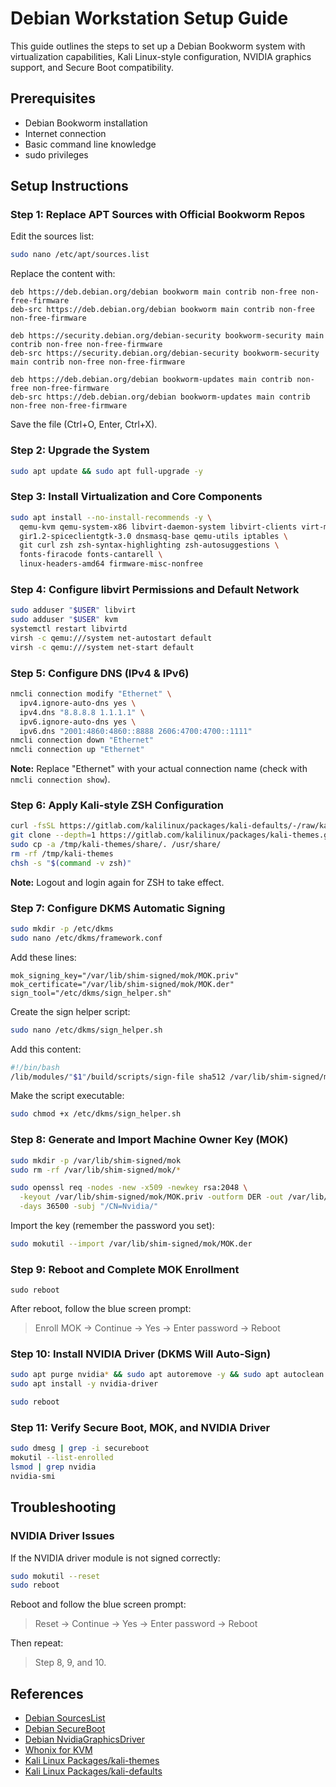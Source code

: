 # Debian Workstation Setup Guide

This guide outlines the steps to set up a Debian Bookworm system with virtualization capabilities, Kali Linux-style configuration, NVIDIA graphics support, and Secure Boot compatibility.

## Prerequisites
- Debian Bookworm installation
- Internet connection
- Basic command line knowledge
- sudo privileges

## Setup Instructions

### Step 1: Replace APT Sources with Official Bookworm Repos

Edit the sources list:
```bash
sudo nano /etc/apt/sources.list
```

Replace the content with:
```
deb https://deb.debian.org/debian bookworm main contrib non-free non-free-firmware
deb-src https://deb.debian.org/debian bookworm main contrib non-free non-free-firmware

deb https://security.debian.org/debian-security bookworm-security main contrib non-free non-free-firmware
deb-src https://security.debian.org/debian-security bookworm-security main contrib non-free non-free-firmware

deb https://deb.debian.org/debian bookworm-updates main contrib non-free non-free-firmware
deb-src https://deb.debian.org/debian bookworm-updates main contrib non-free non-free-firmware
```

Save the file (Ctrl+O, Enter, Ctrl+X).

### Step 2: Upgrade the System

```bash
sudo apt update && sudo apt full-upgrade -y
```

### Step 3: Install Virtualization and Core Components

```bash
sudo apt install --no-install-recommends -y \
  qemu-kvm qemu-system-x86 libvirt-daemon-system libvirt-clients virt-manager \
  gir1.2-spiceclientgtk-3.0 dnsmasq-base qemu-utils iptables \
  git curl zsh zsh-syntax-highlighting zsh-autosuggestions \
  fonts-firacode fonts-cantarell \
  linux-headers-amd64 firmware-misc-nonfree
```

### Step 4: Configure libvirt Permissions and Default Network

```bash
sudo adduser "$USER" libvirt
sudo adduser "$USER" kvm
systemctl restart libvirtd
virsh -c qemu:///system net-autostart default
virsh -c qemu:///system net-start default
```

### Step 5: Configure DNS (IPv4 & IPv6)

```bash
nmcli connection modify "Ethernet" \
  ipv4.ignore-auto-dns yes \
  ipv4.dns "8.8.8.8 1.1.1.1" \
  ipv6.ignore-auto-dns yes \
  ipv6.dns "2001:4860:4860::8888 2606:4700:4700::1111"
nmcli connection down "Ethernet"
nmcli connection up "Ethernet"
```

**Note:** Replace "Ethernet" with your actual connection name (check with `nmcli connection show`).

### Step 6: Apply Kali-style ZSH Configuration

```bash
curl -fsSL https://gitlab.com/kalilinux/packages/kali-defaults/-/raw/kali/master/etc/skel/.zshrc -o "$HOME"/.zshrc
git clone --depth=1 https://gitlab.com/kalilinux/packages/kali-themes.git /tmp/kali-themes
sudo cp -a /tmp/kali-themes/share/. /usr/share/
rm -rf /tmp/kali-themes
chsh -s "$(command -v zsh)"
```

**Note:** Logout and login again for ZSH to take effect.

### Step 7: Configure DKMS Automatic Signing

```bash
sudo mkdir -p /etc/dkms
sudo nano /etc/dkms/framework.conf
```

Add these lines:
```
mok_signing_key="/var/lib/shim-signed/mok/MOK.priv"
mok_certificate="/var/lib/shim-signed/mok/MOK.der"
sign_tool="/etc/dkms/sign_helper.sh"
```

Create the sign helper script:
```bash
sudo nano /etc/dkms/sign_helper.sh
```

Add this content:
```bash
#!/bin/bash
/lib/modules/"$1"/build/scripts/sign-file sha512 /var/lib/shim-signed/mok/MOK.priv /var/lib/shim-signed/mok/MOK.der "$2"
```

Make the script executable:
```bash
sudo chmod +x /etc/dkms/sign_helper.sh
```

### Step 8: Generate and Import Machine Owner Key (MOK)

```bash
sudo mkdir -p /var/lib/shim-signed/mok
sudo rm -rf /var/lib/shim-signed/mok/*

sudo openssl req -nodes -new -x509 -newkey rsa:2048 \
  -keyout /var/lib/shim-signed/mok/MOK.priv -outform DER -out /var/lib/shim-signed/mok/MOK.der \
  -days 36500 -subj "/CN=Nvidia/"
```

Import the key (remember the password you set):
```bash
sudo mokutil --import /var/lib/shim-signed/mok/MOK.der
```

### Step 9: Reboot and Complete MOK Enrollment

```
sudo reboot
```
After reboot, follow the blue screen prompt:
> Enroll MOK → Continue → Yes → Enter password → Reboot

### Step 10: Install NVIDIA Driver (DKMS Will Auto-Sign)

```bash
sudo apt purge nvidia* && sudo apt autoremove -y && sudo apt autoclean
sudo apt install -y nvidia-driver

sudo reboot
```

### Step 11: Verify Secure Boot, MOK, and NVIDIA Driver

```bash
sudo dmesg | grep -i secureboot
mokutil --list-enrolled
lsmod | grep nvidia
nvidia-smi
```

## Troubleshooting

### NVIDIA Driver Issues
If the NVIDIA driver module is not signed correctly:
```bash
sudo mokutil --reset
sudo reboot
```

Reboot and follow the blue screen prompt:
> Reset → Continue → Yes → Enter password → Reboot

Then repeat:
> Step 8, 9, and 10.


## References
- [Debian SourcesList](https://wiki.debian.org/SourcesList#sources.list)
- [Debian SecureBoot](https://wiki.debian.org/SecureBoot#Virtualbox_Packages)
- [Debian NvidiaGraphicsDriver](https://wiki.debian.org/NvidiaGraphicsDrivers#Version_535.183.01-1)
- [Whonix for KVM](https://www.whonix.org/wiki/KVM#Debian)
- [Kali Linux Packages/kali-themes](https://gitlab.com/kalilinux/packages/kali-themes)
- [Kali Linux Packages/kali-defaults](https://gitlab.com/kalilinux/packages/kali-defaults/)
